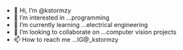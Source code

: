 - 👋 Hi, I’m @kstormzy
- 👀 I’m interested in ...programming
- 🌱 I’m currently learning ...electrical engineering
- 💞️ I’m looking to collaborate on ...computer vision projects
- 📫 How to reach me ...IG@_kstormzy

<!---
kstormzy/kstormzy is a ✨ special ✨ repository because its `README.md` (this file) appears on your GitHub profile.
You can click the Preview link to take a look at your changes.
--->
